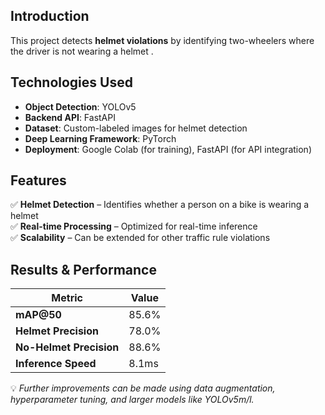 ## Introduction  
This project detects **helmet violations** by identifying two-wheelers where the driver is not wearing a helmet .   

## Technologies Used  
- **Object Detection**: YOLOv5  
- **Backend API**: FastAPI  
- **Dataset**: Custom-labeled images for helmet detection  
- **Deep Learning Framework**: PyTorch  
- **Deployment**: Google Colab (for training), FastAPI (for API integration)  

## Features  
✅ **Helmet Detection** – Identifies whether a person on a bike is wearing a helmet  
✅ **Real-time Processing** – Optimized for real-time inference  
✅ **Scalability** – Can be extended for other traffic rule violations  

## Results & Performance

| Metric               | Value  |
|----------------------|--------|
| **mAP@50**          | 85.6%  |
| **Helmet Precision** | 78.0%  |
| **No-Helmet Precision** | 88.6%  |
| **Inference Speed**  | 8.1ms  |

💡 *Further improvements can be made using data augmentation, hyperparameter tuning, and larger models like YOLOv5m/l.*


